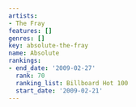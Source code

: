 ```yaml
---
artists:
- The Fray
features: []
genres: []
key: absolute-the-fray
name: Absolute
rankings:
- end_date: '2009-02-27'
  rank: 70
  ranking_list: Billboard Hot 100
  start_date: '2009-02-21'
---
```


